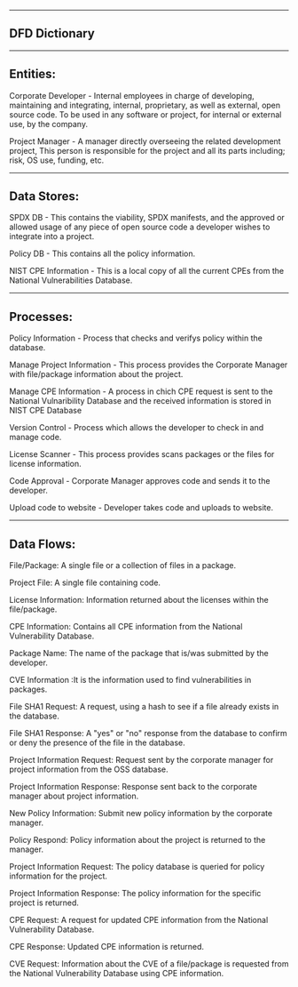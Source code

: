 ----------------------------------------------------
DFD Dictionary
----------------------------------------------------
----------------------------------------------------
Entities:
----------------------------------------------------

Corporate Developer - Internal employees in charge of developing, maintaining and integrating, internal, proprietary, as well as external, open source code. To be used in any software or project, for internal or external use, by the company.

Project Manager - A manager directly overseeing the related development project, This person is responsible for the project and all its parts including; risk, OS use, funding, etc.

----------------------------------------------------
Data Stores:
----------------------------------------------------

SPDX DB - This contains the viability, SPDX manifests, and the approved or allowed usage of any piece of open source code a developer wishes to integrate into a project.

Policy DB - This contains all the policy information.

NIST CPE Information - This is a local copy of all the current CPEs from the National Vulnerabilities Database.

----------------------------------------------------
Processes:
----------------------------------------------------

Policy Information - Process that checks and verifys policy within the database.

Manage Project Information - This process provides the Corporate Manager with file/package information about the project.

Manage CPE Information - A process in chich CPE request is sent to the National Vulnaribility Database and the received information is stored in NIST CPE Database

Version Control - Process which allows the developer to check in and manage code.

License Scanner - This process provides scans packages or the files for license information.

Code Approval - Corporate Manager approves code and sends it to the developer.

Upload code to website - Developer takes code and uploads to website.

----------------------------------------------------
Data Flows:
----------------------------------------------------

File/Package: A single file or a collection of files in a package.

Project File: A single file containing code.

License Information: Information returned about the licenses within the file/package.

CPE Information: Contains all CPE information from the National Vulnerability Database.

Package Name: The name of the package that is/was submitted by the developer.

CVE Information :It is the information used to find vulnerabilities in packages.

File SHA1 Request: A request, using a hash to see if a file already exists in the database.

File SHA1 Response: A "yes" or "no" response from the database to confirm or deny the presence of the file in the database.

Project Information Request: Request sent by the corporate manager for project information from the OSS database.

Project Information Response: Response sent back to the corporate manager about project information.

New Policy Information: Submit new policy information by the corporate manager.

Policy Respond: Policy information about the project is returned to the manager.

Project Information Request: The policy database is queried for policy information for the project.

Project Information Response: The policy information for the specific project is returned.

CPE Request: A request for updated CPE information from the National Vulnerability Database.

CPE Response: Updated CPE information is returned.

CVE Request: Information about the CVE of a file/package is requested from the National Vulnerability Database using CPE information.
